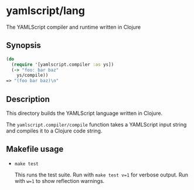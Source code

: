 yamlscript/lang
===============

The YAMLScript compiler and runtime written in Clojure


## Synopsis

```clj
(do
  (require '[yamlscript.compiler :as ys])
  (-> "foo: bar baz"
    ys/compile))
=> "(foo bar baz)\n"
```


## Description

This directory builds the YAMLScript language written in Clojure.

The `yamlscript.compiler/compile` function takes a YAMLScript input string and
compiles it to a Clojure code string.


## Makefile usage

* `make test`

  This runs the test suite.
  Run with `make test v=1` for verbose output.
  Run with `w=1` to show reflection warnings.
